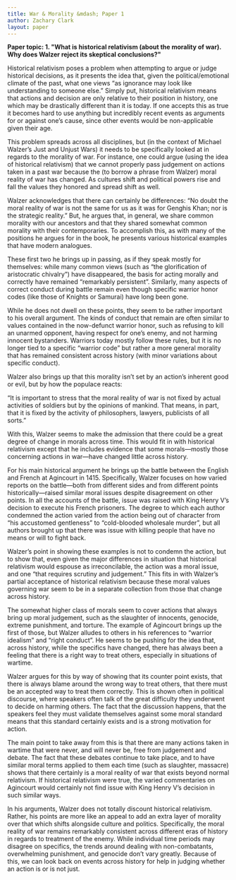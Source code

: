 ```yaml
---
title: War & Morality &mdash; Paper 1
author: Zachary Clark
layout: paper
---
```


**Paper topic: 1. "What is historical relativism (about the morality of war). Why does Walzer reject its skeptical conclusions?"**

Historical relativism poses a problem when attempting to argue or judge historical decisions, as it presents the idea that, given the political/emotional climate of the past, what one views &ldquo;as ignorance may look like understanding to someone else.&rdquo; Simply put, historical relativism means that actions and decision are only relative to their position in history, one which may be drastically different than it is today. If one accepts this as true it becomes hard to use anything but incredibly recent events as arguments for or against one&rsquo;s cause, since other events would be non-applicable given their age.

This problem spreads across all disciplines, but (in the context of Michael Walzer&rsquo;s Just and Unjust Wars) it needs to be specifically looked at in regards to the morality of war. For instance, one could argue (using the idea of historical relativism) that we cannot properly pass judgement on actions taken in a past war because the (to borrow a phrase from Walzer) moral reality of war has changed. As cultures shift and political powers rise and fall the values they honored and spread shift as well.

Walzer acknowledges that there can certainly be differences: &ldquo;No doubt the moral reality of war is not the same for us as it was for Genghis Khan; nor is the strategic reality.&rdquo; But, he argues that, in general, we share common morality with our ancestors and that they shared somewhat common morality with their contemporaries. To accomplish this, as with many of the positions he argues for in the book, he presents various historical examples that have modern analogues.

These first two he brings up in passing, as if they speak mostly for themselves: while many common views (such as &ldquo;the glorification of aristocratic chivalry&rdquo;) have disappeared, the basis for acting morally and correctly have remained &ldquo;remarkably persistent&rdquo;. Similarly, many aspects of correct conduct during battle remain even though specific warrior honor codes (like those of Knights or Samurai) have long been gone.

While he does not dwell on these points, they seem to be rather important to his overall argument. The kinds of conduct that remain are often similar to values contained in the now-defunct warrior honor, such as refusing to kill an unarmed opponent, having respect for one&rsquo;s enemy, and not harming innocent bystanders. Warriors today mostly follow these rules, but it is no longer tied to a specific &ldquo;warrior code&rdquo; but rather a more general morality that has remained consistent across history (with minor variations about specific conduct).

Walzer also brings up that this morality isn&rsquo;t set by an action&rsquo;s inherent good or evil, but by how the populace reacts:

&ldquo;It is important to stress that the moral reality of war is not fixed by actual activities of soldiers but by the opinions of mankind. That means, in part, that it is fixed by the activity of philosophers, lawyers, publicists of all sorts.&rdquo;

With this, Walzer seems to make the admission that there could be a great degree of change in morals across time. This would fit in with historical relativism except that he includes evidence that some morals&mdash;mostly those concerning actions in war&mdash;have changed little across history.

For his main historical argument he brings up the battle between the English and French at Agincourt in 1415. Specifically, Walzer focuses on how varied reports on the battle&mdash;both from different sides and from different points historically&mdash;raised similar moral issues despite disagreement on other points. In all the accounts of the battle, issue was raised with King Henry V&rsquo;s decision to execute his French prisoners. The degree to which each author condemned the action varied from the action being out of character from &ldquo;his accustomed gentleness&rdquo; to &ldquo;cold-blooded wholesale murder&rdquo;, but all authors brought up that there was issue with killing people that have no means or will to fight back.

Walzer&rsquo;s point in showing these examples is not to condemn the action, but to show that, even given the major differences in situation that historical relativism would espouse as irreconcilable, the action was a moral issue, and one &ldquo;that requires scrutiny and judgement.&rdquo; This fits in with Walzer&rsquo;s partial acceptance of historical relativism because these moral values governing war seem to be in a separate collection from those that change across history.

The somewhat higher class of morals seem to cover actions that always bring up moral judgement, such as the slaughter of innocents, genocide, extreme punishment, and torture. The example of Agincourt brings up the first of those, but Walzer alludes to others in his references to &ldquo;warrior idealism&rdquo; and &ldquo;right conduct&rdquo;. He seems to be pushing for the idea that, across history, while the specifics have changed, there has always been a feeling that there is a right way to treat others, especially in situations of wartime.

Walzer argues for this by way of showing that its counter point exists, that there is always blame around the wrong way to treat others, that there must be an accepted way to treat them correctly. This is shown often in political discourse, where speakers often talk of the great difficulty they underwent to decide on harming others. The fact that the discussion happens, that the speakers feel they must validate themselves against some moral standard means that this standard certainly exists and is a strong motivation for action.

The main point to take away from this is that there are many actions taken in wartime that were never, and will never be, free from judgement and debate. The fact that these debates continue to take place, and to have similar moral terms applied to them each time (such as slaughter, massacre) shows that there certainly is a moral reality of war that exists beyond normal relativism. If historical relativism were true, the varied commentaries on Agincourt would certainly not find issue with King Henry V&rsquo;s decision in such similar ways.

In his arguments, Walzer does not totally discount historical relativism. Rather, his points are more like an appeal to add an extra layer of morality over that which shifts alongside culture and politics. Specifically, the moral reality of war remains remarkably consistent across different eras of history in regards to treatment of the enemy. While individual time periods may disagree on specifics, the trends around dealing with non-combatants, overwhelming punishment, and genocide don&rsquo;t vary greatly. Because of this, we can look back on events across history for help in judging whether an action is or is not just.